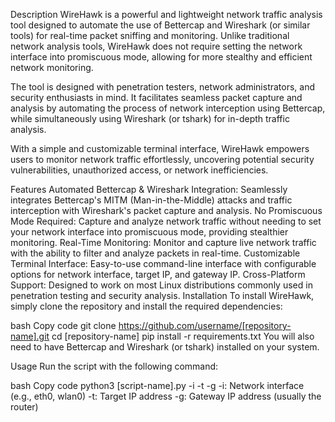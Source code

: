 
Description
WireHawk is a powerful and lightweight network traffic analysis tool designed to automate the use of Bettercap and Wireshark (or similar tools) for real-time packet sniffing and monitoring. 
Unlike traditional network analysis tools, WireHawk does not require setting the network interface into promiscuous mode, allowing for more stealthy and efficient network monitoring.

The tool is designed with penetration testers, network administrators, and security enthusiasts in mind. It facilitates seamless packet capture and analysis by automating the process of network interception using Bettercap, 
while simultaneously using Wireshark (or tshark) for in-depth traffic analysis.

With a simple and customizable terminal interface, WireHawk empowers users to monitor network traffic effortlessly, uncovering potential security vulnerabilities, unauthorized access, or network inefficiencies.

Features
Automated Bettercap & Wireshark Integration: Seamlessly integrates Bettercap's MITM (Man-in-the-Middle) attacks and traffic interception with Wireshark's packet capture and analysis.
No Promiscuous Mode Required: Capture and analyze network traffic without needing to set your network interface into promiscuous mode, providing stealthier monitoring.
Real-Time Monitoring: Monitor and capture live network traffic with the ability to filter and analyze packets in real-time.
Customizable Terminal Interface: Easy-to-use command-line interface with configurable options for network interface, target IP, and gateway IP.
Cross-Platform Support: Designed to work on most Linux distributions commonly used in penetration testing and security analysis.
Installation
To install WireHawk, simply clone the repository and install the required dependencies:

bash
Copy code
git clone https://github.com/username/[repository-name].git
cd [repository-name]
pip install -r requirements.txt
You will also need to have Bettercap and Wireshark (or tshark) installed on your system.

Usage
Run the script with the following command:

bash
Copy code
python3 [script-name].py -i <interface> -t <target-ip> -g <gateway-ip>
-i: Network interface (e.g., eth0, wlan0)
-t: Target IP address
-g: Gateway IP address (usually the router)
